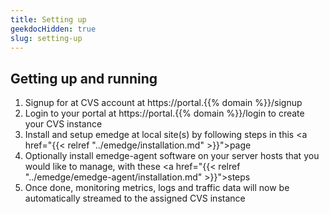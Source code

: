 ```yaml
---
title: Setting up
geekdocHidden: true
slug: setting-up
---
```


## Getting up and running
  1. Signup for at CVS account at https://portal.{{% domain %}}/signup
  2. Login to your portal at https://portal.{{% domain %}}/login to create your CVS instance
  3. Install and setup emedge at local site(s) by following steps in this <a href="{{< relref "../emedge/installation.md" >}}">page</a>
  4. Optionally install emedge-agent software on your server hosts that you would like to manage, with these <a href="{{< relref "../emedge/emedge-agent/installation.md" >}}">steps</a>
  4. Once done, monitoring metrics, logs and traffic data will now be automatically streamed to the assigned CVS instance

